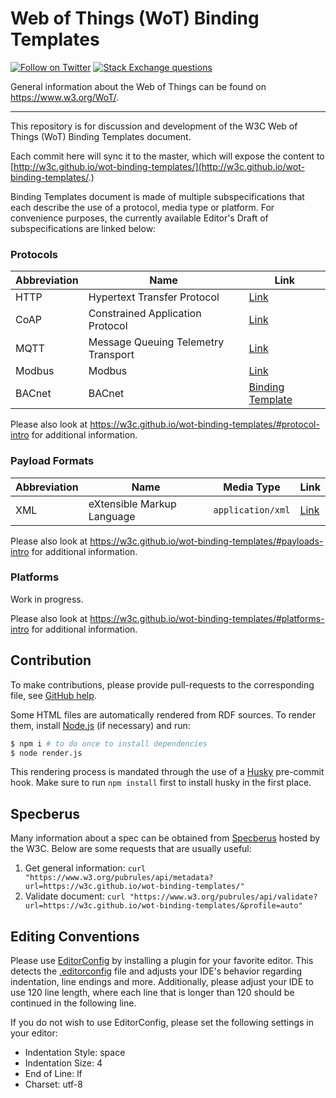 # Web of Things (WoT) Binding Templates

[![Follow on Twitter](https://img.shields.io/twitter/follow/W3C_WoT.svg?label=follow+W3C_WoT)](https://twitter.com/W3C_WoT)
[![Stack Exchange questions](https://img.shields.io/stackexchange/stackoverflow/t/web-of-things?style=plastic)]( https://stackoverflow.com/questions/tagged/web-of-things)

General information about the Web of Things can be found on https://www.w3.org/WoT/.
  
---
This repository is for discussion and development of the W3C Web of Things (WoT) Binding Templates document.

Each commit here will sync it to the master, which will expose the content to [http://w3c.github.io/wot-binding-templates/](http://w3c.github.io/wot-binding-templates/.)

Binding Templates document is made of multiple subspecifications that each describe the use of a protocol, media type or platform.
For convenience purposes, the currently available Editor's Draft of subspecifications are linked below:

### Protocols

<table class="def">
    <thead>
        <tr>
            <th>Abbreviation</th>
            <th>Name</th>
            <th>Link</th>
        </tr>
    </thead>
    <tbody>
        <tr>
            <td>HTTP</td>
            <td>Hypertext Transfer Protocol</td>
            <td><a href="https://w3c.github.io/wot-binding-templates/bindings/protocols/http/index.html">Link</a></td>
        </tr>
        <tr>
            <td>CoAP</td>
            <td>Constrained Application Protocol</td>
            <td><a href="https://w3c.github.io/wot-binding-templates/bindings/protocols/coap/index.html">Link</a></td>
        </tr>
        <tr>
            <td>MQTT</td>
            <td>Message Queuing Telemetry Transport</td>
            <td><a href="https://w3c.github.io/wot-binding-templates/bindings/protocols/mqtt/index.html">Link</a></td>
        </tr>
        <tr>
            <td>Modbus</td>
            <td>Modbus</td>
            <td><a href="https://w3c.github.io/wot-binding-templates/bindings/protocols/modbus/index.html">Link</a></td>
        </tr>
        <tr>
            <td>BACnet</td>
            <td>BACnet</td>
            <td><a href="https://w3c.github.io/wot-binding-templates/bindings/protocols/bacnet/index.html">Binding Template</a></td>
        </tr>
    </tbody>
</table>

Please also look at <https://w3c.github.io/wot-binding-templates/#protocol-intro> for additional information.

### Payload Formats

<table class="def">
    <thead>
        <tr>
            <th>Abbreviation</th>
            <th>Name</th>
            <th>Media Type</th>
            <th>Link</th>
        </tr>
    </thead>
    <tbody>
        <tr>
            <td>XML</td>
            <td>eXtensible Markup Language</td>
            <td><code>application/xml</code></td>
            <td><a href="https://w3c.github.io/wot-binding-templates/bindings/payloads/xml/index.html">Link</a></td>
        </tr>
    </tbody>
</table>

Please also look at <https://w3c.github.io/wot-binding-templates/#payloads-intro> for additional information.

### Platforms

Work in progress.

Please also look at <https://w3c.github.io/wot-binding-templates/#platforms-intro> for additional information.

## Contribution

To make contributions, please provide pull-requests to the corresponding file, see [GitHub help](https://help.github.com/articles/using-pull-requests/).

Some HTML files are automatically rendered from RDF sources.
To render them, install [Node.js](https://nodejs.org/en/) (if necessary) and run:

```sh
$ npm i # to do once to install dependencies
$ node render.js
```

This rendering process is mandated through the use of a [Husky](https://www.npmjs.com/package/husky) pre-commit hook.
Make sure to run `npm install` first to install husky in the first place.

## Specberus

Many information about a spec can be obtained from [Specberus](https://github.com/w3c/specberus) hosted by the W3C.
Below are some requests that are usually useful:

1. Get general information: `curl "https://www.w3.org/pubrules/api/metadata?url=https://w3c.github.io/wot-binding-templates/"`
2. Validate document: `curl "https://www.w3.org/pubrules/api/validate?url=https://w3c.github.io/wot-binding-templates/&profile=auto"`

## Editing Conventions

Please use [EditorConfig](https://editorconfig.org/) by installing a plugin for your favorite editor.
This detects the [.editorconfig](.editorconfig) file and adjusts your IDE's behavior regarding indentation, line 
endings and more.
Additionally, please adjust your IDE to use 120 line length, where each line that is longer than 120
should be continued in the following line.

If you do not wish to use EditorConfig, please set the following settings in your editor:

- Indentation Style: space
- Indentation Size: 4
- End of Line: lf
- Charset: utf-8
